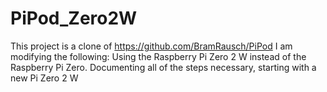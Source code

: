 # PiPod_Zero2W
This project is a clone of https://github.com/BramRausch/PiPod
I am modifying the following:
Using the Raspberry Pi Zero 2 W instead of the Raspberry Pi Zero.
Documenting all of the steps necessary, starting with a new Pi Zero 2 W

